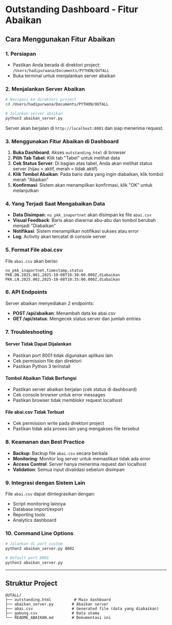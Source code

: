 # Outstanding Dashboard - Fitur Abaikan

## Cara Menggunakan Fitur Abaikan

### 1. Persiapan
- Pastikan Anda berada di direktori project: `/Users/hadipurwana/Documents/PYTHON/OUTALL`
- Buka terminal untuk menjalankan server abaikan

### 2. Menjalankan Server Abaikan

```bash
# Navigasi ke direktori project
cd /Users/hadipurwana/Documents/PYTHON/OUTALL

# Jalankan server abaikan
python3 abaikan_server.py
```

Server akan berjalan di `http://localhost:8001` dan siap menerima request.

### 3. Menggunakan Fitur Abaikan di Dashboard

1. **Buka Dashboard**: Akses `outstanding.html` di browser
2. **Pilih Tab Tabel**: Klik tab "Tabel" untuk melihat data
3. **Cek Status Server**: Di bagian atas tabel, Anda akan melihat status server (hijau = aktif, merah = tidak aktif)
4. **Klik Tombol Abaikan**: Pada baris data yang ingin diabaikan, klik tombol merah "Abaikan"
5. **Konfirmasi**: Sistem akan menampilkan konfirmasi, klik "OK" untuk melanjutkan

### 4. Yang Terjadi Saat Mengabaikan Data

- **Data Disimpan**: `no_pkk_inaportnet` akan disimpan ke file `abai.csv`
- **Visual Feedback**: Baris akan diwarnai abu-abu dan tombol berubah menjadi "Diabaikan"  
- **Notifikasi**: Sistem menampilkan notifikasi sukses atau error
- **Log**: Activity akan tercatat di console server

### 5. Format File abai.csv

File `abai.csv` akan berisi:
```csv
no_pkk_inaportnet,timestamp,status
PKK.DN.2025.001,2025-10-08T10:30:00.000Z,diabaikan
PKK.LN.2025.002,2025-10-08T10:35:00.000Z,diabaikan
```

### 6. API Endpoints

Server abaikan menyediakan 2 endpoints:

- **POST /api/abaikan**: Menambah data ke abai.csv
- **GET /api/status**: Mengecek status server dan jumlah entries

### 7. Troubleshooting

#### Server Tidak Dapat Dijalankan
- Pastikan port 8001 tidak digunakan aplikasi lain
- Cek permission file dan direktori
- Pastikan Python 3 terinstall

#### Tombol Abaikan Tidak Berfungsi
- Pastikan server abaikan berjalan (cek status di dashboard)
- Cek console browser untuk error messages
- Pastikan browser tidak memblokir request localhost

#### File abai.csv Tidak Terbuat
- Cek permission write pada direktori project
- Pastikan tidak ada proses lain yang mengakses file tersebut

### 8. Keamanan dan Best Practice

- **Backup**: Backup file `abai.csv` secara berkala
- **Monitoring**: Monitor log server untuk memastikan tidak ada error
- **Access Control**: Server hanya menerima request dari localhost
- **Validation**: Semua input divalidasi sebelum disimpan

### 9. Integrasi dengan Sistem Lain

File `abai.csv` dapat diintegrasikan dengan:
- Script monitoring lainnya
- Database import/export
- Reporting tools
- Analytics dashboard

### 10. Command Line Options

```bash
# Jalankan di port custom
python3 abaikan_server.py 8002

# Default port 8001
python3 abaikan_server.py
```

---

## Struktur Project

```
OUTALL/
├── outstanding.html          # Main dashboard
├── abaikan_server.py        # Abaikan server
├── abai.csv                 # Generated file (data yang diabaikan)
├── gabung.csv               # Data utama
└── README_ABAIKAN.md        # Dokumentasi ini
```